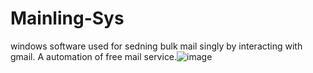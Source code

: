 # Mainling-Sys
windows software
used for sedning bulk mail singly by interacting with gmail.
A automation of free mail service.![image](https://user-images.githubusercontent.com/59661128/130185580-c332d5c5-1c91-41fa-8689-f6161c674b16.png)
